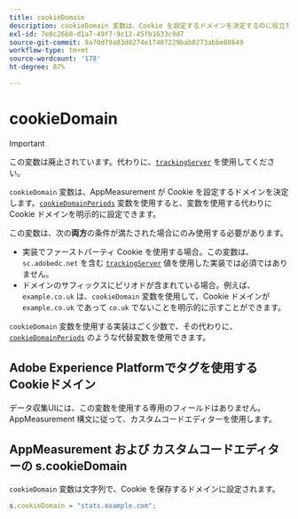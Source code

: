 ```yaml
---
title: cookieDomain
description: cookieDomain 変数は、Cookie を設定するドメインを決定するのに役立ちます。
exl-id: 7e8c26b8-d1a7-49f7-9c12-45fb1633c9d7
source-git-commit: 9a70d79a83d8274e17407229bab0273abbe80649
workflow-type: tm+mt
source-wordcount: '178'
ht-degree: 87%

---
```


# cookieDomain

>[!IMPORTANT]
>
> この変数は廃止されています。代わりに、[`trackingServer`](trackingserver.md) を使用してください。

`cookieDomain` 変数は、AppMeasurement が Cookie を設定するドメインを決定します。[`cookieDomainPeriods`](cookiedomainperiods.md) 変数を使用すると、変数を使用する代わりに Cookie ドメインを明示的に設定できます。

この変数は、次の&#x200B;**両方**&#x200B;の条件が満たされた場合にのみ使用する必要があります。

* 実装でファーストパーティ Cookie を使用する場合。この変数は、`sc.adobedc.net` を含む [`trackingServer`](trackingserver.md) 値を使用した実装では必須ではありません。
* ドメインのサフィックスにピリオドが含まれている場合。例えば、`example.co.uk` は、`cookieDomain` 変数を使用して、Cookie ドメインが `example.co.uk` であって `co.uk` でないことを明示的に示すことができます。

`cookieDomain` 変数を使用する実装はごく少数で、その代わりに、[`cookieDomainPeriods`](cookiedomainperiods.md) のような代替変数を使用できます。

## Adobe Experience Platformでタグを使用するCookieドメイン

データ収集UIには、この変数を使用する専用のフィールドはありません。 AppMeasurement 構文に従って、カスタムコードエディターを使用します。

## AppMeasurement および カスタムコードエディターの s.cookieDomain

`cookieDomain` 変数は文字列で、Cookie を保存するドメインに設定されます。

```js
s.cookieDomain = "stats.example.com";
```
